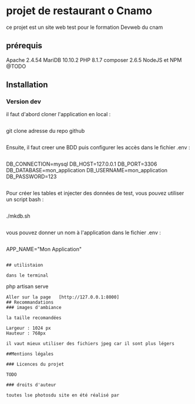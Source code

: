 # projet de restaurant o Cnamo

ce projet est un site web test pour le formation Devweb du cnam

## prérequis
Apache 2.4.54
MariDB 10.10.2
PHP 8.1.7
composer 2.6.5
NodeJS et NPM @TODO


## Installation

### Version dev
 il faut d'abord cloner l'application en local :
 ```
 ```
 git clone adresse du repo github
 ```
 ```
 Ensuite, il faut creer une BDD puis configurer les accès dans le fichier .env :
 ```
 ```
 DB_CONNECTION=mysql
 DB_HOST=127.0.0.1
 DB_PORT=3306
 DB_DATABASE=mon_application
 DB_USERNAME=mon_application
 DB_PASSWORD=123
```
```
Pour créer les tables et injecter des données de test, vous pouvez utiliser un script bash : 
```

```
./mkdb.sh
```
```
vous pouvez donner un nom à l'application dans le fichier .env : 
```
```
APP_NAME="Mon Application"
```

## utilistaion

dans le terminal

```
php artisan serve
```
Aller sur la page   [http://127.0.0.1:8000]
## Recommandations
### images d'ambiance

la taille recomandées 

Largeur : 1024 px
Hauteur : 768px

il vaut mieux utiliser des fichiers jpeg car il sont plus légers 

##Mentions légales

### Licences du projet

TODO

### droits d'auteur

toutes lse photosdu site en été réalisé par


